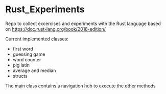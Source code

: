 # Rust_Experiments
Repo to collect excercises and experiments with the Rust language based on https://doc.rust-lang.org/book/2018-edition/

Current implemented classes:
- first word
- guessing game
- word counter
- pig latin
- average and median 
- structs

The main class contains a navigation hub to execute the other methods
